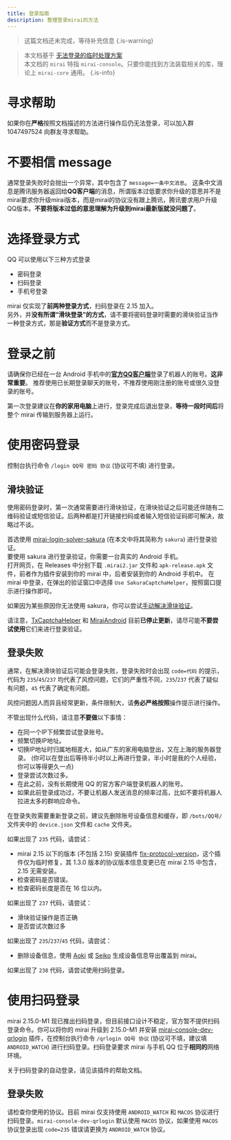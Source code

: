 ```yaml
---
title: 登录指南
description: 整理登录mirai的方法
---
```


> 这篇文档还未完成，等待补充信息
{.is-warning}

> 本文档基于 [无法登录的临时处理方案](https://mirai.mamoe.net/topic/223)  
> 本文档的 `mirai` 特指 `mirai-console`。只要你能找到方法装载相关的库，理论上 `mirai-core` 通用。
{.is-info}

# 寻求帮助

如果你在**严格**按照文档描述的方法进行操作后仍无法登录，可以加入群 1047497524 向群友寻求帮助。 

# 不要相信 message

通常登录失败时会抛出一个异常，其中包含了 `message=一条中文消息`。
这条中文消息是腾讯服务器返回给**QQ客户端**的消息，所谓版本过低要求你升级的意思并不是mirai要求你升级mirai版本，而是mirai的协议没有跟上腾讯，腾讯要求用户升级QQ版本。**不要将版本过低的意思理解为升级到mirai最新版就没问题了**。

# 选择登录方式

QQ 可以使用以下三种方式登录

* 密码登录
* 扫码登录
* 手机号登录

mirai 仅实现了**前两种登录方式**，扫码登录在 2.15 加入。  
另外，并**没有所谓“滑块登录”的方式**，请不要将密码登录时需要的滑块验证当作一种登录方式，那是**验证方式**而不是登录方式。

# 登录之前

请确保你已经在一台 Android 手机中的[**官方QQ客户端**](https://im.qq.com)登录了机器人的账号。**这非常重要**。
推荐使用已长期登录聊天的账号，不推荐使用刚注册的账号或很久没登录的账号。

第一次登录建议在**你的家用电脑**上进行，登录完成后退出登录，**等待一段时间后**将整个 mirai 传输到服务器上运行。

# 使用密码登录
控制台执行命令 `/login QQ号 密码 协议` (协议可不填) 进行登录。

## 滑块验证

使用密码登录时，第一次通常需要进行滑块验证，在滑块验证之后可能还伴随有二维码验证或短信验证。后两种都是打开链接扫码或者输入短信验证码即可解决，故略过不谈。

首选使用 [mirai-login-solver-sakura](https://github.com/KasukuSakura/mirai-login-solver-sakura) (在本文中将其简称为 `sakura`) 进行登录验证。  
要使用 sakura 进行登录验证，你需要一台真实的 Android 手机。  
打开网页，在 Releases 中分别下载 `.mirai2.jar` 文件和 `apk-release.apk` 文件，前者作为插件安装到你的 mirai 中，后者安装到你的 Android 手机中。
在 mirai 中登录，在弹出的验证窗口中选择 `Use SakuraCaptchaHelper`，按照窗口提示进行操作即可。

如果因为某些原因你无法使用 sakura，你可以尝试[手动解决滑块验证](https://github.com/project-mirai/mirai-login-solver-selenium)。

请注意，[TxCaptchaHelper](https://github.com/mzdluo123/TxCaptchaHelper) 和 [MiraiAndroid](https://github.com/mzdluo123/MiraiAndroid) 目前**已停止更新**，请尽可能**不要尝试使用**它们来进行登录验证。

## 登录失败

通常，在解决滑块验证后可能会登录失败，登录失败时会出现 `code=代码` 的提示，代码为 `235`/`45`/`237` 均代表了风控问题，它们的严重性不同，`235`/`237` 代表了疑似有问题，`45` 代表了确定有问题。

风控问题因人而异且经常更新，条件限制大，请**务必严格按照**操作提示进行操作。

不管出现什么代码，请注意**不要做**以下事情：
* 在同一个IP下频繁尝试登录账号。
* 频繁切换IP地址。
* 切换IP地址时归属地相差大，如从广东的家用电脑登出，又在上海的服务器登录。 (你可以在登出后等待半小时以上再进行登录，半小时是我的个人经验，你可以等得更久一点)
* 登录尝试次数过多。
* 在此之前，没有长期使用 QQ 的官方客户端登录机器人的账号。
* 如果此前登录成功过，不要让机器人发送消息的频率过高，比如不要将机器人拉进太多的群响应命令。

在登录失败需要重新登录之前，建议先删除账号设备信息和缓存，即 `/bots/QQ号/` 文件夹中的 `device.json` 文件和 `cache` 文件夹。

如果出现了 `235` 代码，请尝试：
* mirai 2.15 以下的版本 (不包括 2.15) 安装插件 [fix-protocol-version](https://github.com/cssxsh/fix-protocol-version)，这个插件仅为临时修复，其 1.3.0 版本的协议版本信息变更已在 mirai 2.15 中包含，2.15 无需安装。
* 检查密码是否错误。
* 检查密码长度是否在 16 位以内。

如果出现了 `237` 代码，请尝试：
* 滑块验证操作是否正确
* 是否尝试次数过多

如果出现了 `235`/`237`/`45` 代码，请尝试：
* 删除设备信息，使用 [Aoki](https://github.com/MrXiaoM/Aoki) 或 [Seiko](https://github.com/kagg886/Seiko) 生成设备信息导出覆盖到 mirai。

如果出现了 `238` 代码，请尝试使用扫码登录。

# 使用扫码登录
mirai 2.15.0-M1 现已推出扫码登录，但目前接口设计不稳定，官方暂不提供扫码登录命令。你可以将你的 mirai 升级到 2.15.0-M1 并安装 [mirai-console-dev-qrlogin](https://github.com/MrXiaoM/mirai-console-dev-qrlogin) 插件，在控制台执行命令 `/qrlogin QQ号 协议` (协议可不填，建议填 `ANDROID_WATCH`) 进行扫码登录。扫码登录要求 mirai 与手机 QQ 位于**相同的**网络环境。

关于扫码登录的自动登录，请见该插件的帮助文档。

## 登录失败

请检查你使用的协议。目前 mirai 仅支持使用 `ANDROID_WATCH` 和 `MACOS` 协议进行扫码登录。`mirai-console-dev-qrlogin` 默认使用 `MACOS` 协议，如果使用 `MACOS` 协议登录出现 `code=235` 错误请更换为 `ANDROID_WATCH` 协议。

